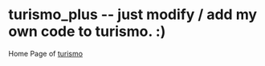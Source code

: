 turismo_plus -- just modify / add my own code to turismo. :)
======================================================================

Home Page of [turismo](https://github.com/ghosthack/turismo)
